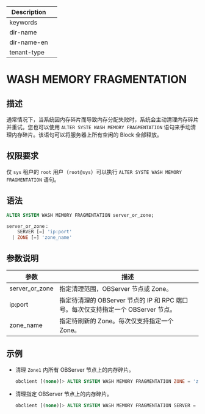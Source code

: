 | Description   |                 |
|---------------|-----------------|
| keywords      |                 |
| dir-name      |                 |
| dir-name-en   |                 |
| tenant-type   |                 |

# WASH MEMORY FRAGMENTATION

## 描述

通常情况下，当系统因内存碎片而导致内存分配失败时，系统会主动清理内存碎片并重试。您也可以使用 `ALTER SYSTE WASH MEMORY FRAGMENTATION` 语句来手动清理内存碎片。该语句可以将服务器上所有空闲的 Block 全部释放。

## 权限要求

仅 `sys` 租户的 `root` 用户（`root@sys`）可以执行 `ALTER SYSTE WASH MEMORY FRAGMENTATION` 语句。

## 语法

```sql
ALTER SYSTEM WASH MEMORY FRAGMENTATION server_or_zone;

server_or_zone：
    SERVER [=] 'ip:port'
  | ZONE [=] 'zone_name'
```

## 参数说明

|         **参数**       |         **描述**                                                              |
|------------------------|-------------------------------------------------------------------------------|
| server_or_zone         | 指定清理范围，OBServer 节点或 Zone。                                            |
| ip:port                | 指定待清理的 OBServer 节点的 IP 和 RPC 端口号。每次仅支持指定一个 OBServer 节点。  |
| zone_name              | 指定待刷新的 Zone。每次仅支持指定一个 Zone。                                     |

## 示例

* 清理 `Zone1` 内所有 OBServer 节点上的内存碎片。

  ```sql
  obclient [(none)]> ALTER SYSTEM WASH MEMORY FRAGMENTATION ZONE = 'zone1';
  ```

* 清理指定 OBServer 节点上的内存碎片。

  ```sql
  obclient [(none)]> ALTER SYSTEM WASH MEMORY FRAGMENTATION SERVER = '10.10.10.1:2882';
  ```
